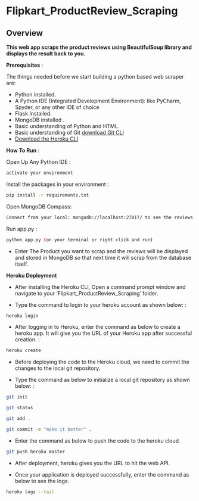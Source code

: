 # Flipkart_ProductReview_Scraping

## Overview

__This web app scraps the product reviews using BeautifulSoup library and displays the result back to you.__


__Prerequisites__ :

The things needed before we start building a python based web scraper are:
* Python installed.
*	A Python IDE (Integrated Development Environment): like PyCharm, Spyder, or any other IDE of choice 
*	Flask Installed. 
*	MongoDB installed .
*	Basic understanding of Python and HTML.
*	Basic understanding of Git [download Git CLI](https://gitforwindows.org/)
* [Download the Heroku CLI](https://devcenter.heroku.com/articles/heroku-cli#download-and-install)

__How To Run__ :

Open Up Any Python IDE :
```bash
activate your environment 
```
Install the packages in your environment :
```bash
pip install -r requirements.txt
```
Open MongoDB Compass:
```bash
Connect from your local: mongodb://localhost:27017/ to see the reviews you have scrapped (after scraping)
```

Run app.py :
```bash
python app.py (on your terminal or right click and run)
```
- Enter The Product you want to scrap and the reviews will be displayed and stored in MongoDB so that next time it will scrap from the database itself.

**Heroku Deployment**

- After installing the Heroku CLI, Open a command prompt window and navigate to your ‘Flipkart_ProductReview_Scraping’ folder.

- Type the command to login to your heroku account as shown   below: :
```bash
heroku login
```

- After logging in to Heroku, enter the command as below to create a heroku app. It will give you the URL of your Heroku app after successful creation. :
```bash
heroku create 
```
- Before deploying the code to the Heroku cloud, we need to commit the changes to the local git repository.

- Type the command as below to initialize a local git repository  as shown below: :
```bash
git init 
```

```bash
git status
```

```bash
git add .
```

```bash
git commit -m "make it better" .
```

- Enter the command as below to push the code to the heroku cloud.
```bash
git push heroku master
```
- After deployment, heroku gives you the URL to hit the web API. 

-	Once your application is deployed successfully, enter the command as below to see the logs.
```bash
heroku logs --tail
```

